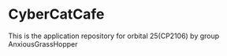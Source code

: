 # CyberCatCafe
This is the application repository for orbital 25(CP2106) by group AnxiousGrassHopper
